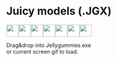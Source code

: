 Juicy models (.JGX)
===

<img  height="32" width="32" src="https://mntn-dev.github.io/Jellygummies/jg-jgx.ico"/><img  height="32" width="32" src="https://mntn-dev.github.io/Jellygummies/jg-jgx.ico"/><img  height="32" width="32" src="https://mntn-dev.github.io/Jellygummies/jg-jgx.ico"/><img  height="32" width="32" src="https://mntn-dev.github.io/Jellygummies/jg-jgx.ico"/><img  height="32" width="32" src="https://mntn-dev.github.io/Jellygummies/jg-jgx.ico"/><img  height="32" width="32" src="https://mntn-dev.github.io/Jellygummies/jg-jgx.ico"/><img  height="32" width="32" src="https://mntn-dev.github.io/Jellygummies/jg-jgx.ico"/>

Drag&drop into Jellygummies.exe<br/>
or current screen gif to load.
